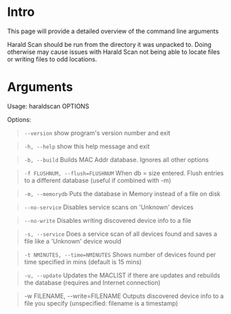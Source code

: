 # Intro #
This page will provide a detailed overview of the command line arguments

Harald Scan should be run from the directory it was unpacked to. Doing otherwise may cause issues with Harald Scan not being able to locate files or writing files to odd locations.

# Arguments #
Usage: haraldscan OPTIONS

Options:
> `--version`             show program's version number and exit

> `-h, --help`           show this help message and exit

> `-b, --build`           Builds MAC Addr database. Ignores all other options

> `-f FLUSHNUM, --flush=FLUSHNUM`  When db = size entered. Flush entries to a different database (useful if combined with -m)

> `-m, --memorydb`        Puts the database in Memory instead of a file on disk

> `--no-service`          Disables service scans on 'Unknown' devices

> `--no-write`            Disables writing discovered device info to a file

> `-s, --service`         Does a service scan of all devices found and saves a file like a 'Unknown' device would

> `-t NMINUTES, --time=NMINUTES` Shows number of devices found per time specified in mins (default is 15 mins)

> `-u, --update`          Updates the MACLIST if there are updates and rebuilds the database (requires and Internet connection)

> -w FILENAME, --write=FILENAME Outputs discovered device info to a file you specify (unspecified: filename is a timestamp)